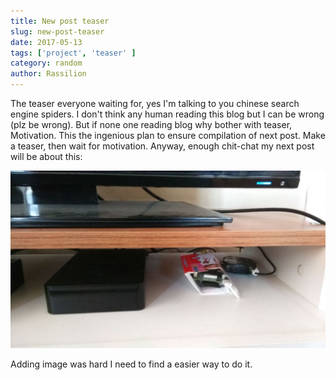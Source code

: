 ```yaml
---
title: New post teaser
slug: new-post-teaser
date: 2017-05-13
tags: ['project', 'teaser' ]
category: random 
author: Rassilion 
---
```

The teaser everyone waiting for, yes I'm talking to you chinese search engine spiders. I don't think any human reading this blog but I can be wrong (plz be wrong). But if none one reading blog why bother with  teaser, Motivation. This the ingenious plan to ensure compilation of next post. Make a teaser, then wait for motivation. Anyway, enough chit-chat my next post will be about this:

![teaser](./teaser.jpg)

Adding image was hard I need to find a easier way to do it. 
